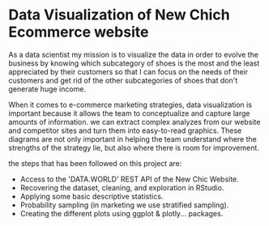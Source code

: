 # Data Visualization of New Chich Ecommerce website
As a data scientist my mission is to visualize the data in order to evolve the business by knowing which subcategory of shoes is the most and the least appreciated 
by their customers so that I can focus on the needs of their customers and get rid of the other subcategories of shoes that don't generate huge income.

When it comes to e-commerce marketing strategies, data visualization is important because it allows the team to conceptualize and capture large amounts of information. 
we can extract complex analyzes from our website and competitor sites and turn them into easy-to-read graphics. 
These diagrams are not only important in helping the team understand where the strengths of the strategy lie, but also where there is room for improvement.

the steps that has been followed on this project are:
- Access to the 'DATA.WORLD' REST API of the New Chic Website.
- Recovering the dataset, cleaning, and exploration in RStudio.
- Applying some basic descriptive statistics.
- Probability sampling (in marketing we use stratified sampling).
- Creating the different plots using ggplot & plotly... packages.

